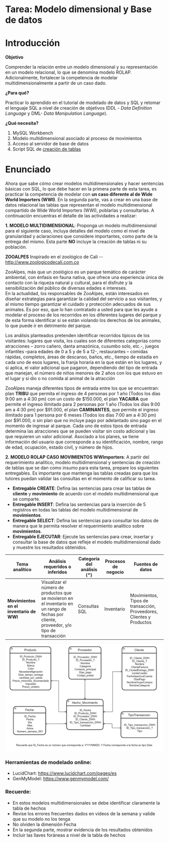 # Tarea: Modelo dimensional y Base de datos

# Introducción

**Objetivo**

Comprender la relación entre un modelo dimensional y su representación en un modelo relacional, lo que se denomina modelo ROLAP. Adicionalmente, fortalecer la competencia de modelar multidimensionalmente a partir de un caso dado.

**¿Para qué?**

Practicar lo aprendido en el tutorial de modelado de datos y SQL y retomar el lenguaje SQL a nivel de creación de objetivos (DDL - _Data Definition Language_ y DML- _Data Manipulation Language_).

**¿Qué necesita?**

1. MySQL Workbench
2. Modelo multidimensional asociado al proceso de movimientos
3. Acceso al servidor de base de datos 
4. Script SQL de [creación de tablas](scriptTarea.sql)

# Enunciado
Ahora que sabe cómo crear modelos multidimensionales y hacer sentencias básicas con SQL, lo que debe hacer en la primera parte de esta tarea, es practicar la competencia de modelar con **un caso diferente al de Wide World Importers (WWI)**. En la segunda parte, vas a crear en una base de datos relacional las tablas que representan el modelo multidimensional compartido de Wide World Importers (WWI), poblarlas y consultarlas. A continuación encuentras el detalle de las actividades a realizar:  

**1. MODELO MULTIDIMENSIONAL**: Proponga un modelo multidimensional para el siguiente caso, incluya detalles del modelo como el nivel de granularidad y aclaraciones que considere importantes, como parte de la entrega del mismo. Esta parte **NO** incluye la creación de tablas ni su población.

**ZOOALPES** 
Inspirado en el zoológico de Cali -- http://www.zoologicodecali.com.co 

ZooAlpes, más que un zoológico es un parque temático de carácter ambiental, con énfasis en fauna nativa, que ofrece una experiencia única de contacto con la riqueza natural y cultural, para el disfrute y la sensibilización del público de diversas edades e intereses.  
En la actualidad, los responsables de ZooAlpes, están interesados en diseñar estrategias para garantizar la calidad del servicio a sus visitantes, y al mismo tiempo garantizar el cuidado y protección adecuados de sus animales. Es por eso, que lo han contratado a usted para que les ayude a modelar el proceso de los recorridos en los diferentes lugares del parque y de esta forma identificar si se están violando los derechos de los animales, lo que puede ir en detrimento del parque.  

Los análisis planteados pretenden identificar recorridos típicos de los visitantes: lugares que visita, los cuales son de diferentes categorías como atracciones – zorro cañero, danta amazónica, cusumbo solo, etc.-, juegos infantiles –para edades de 0 a 5 y de 5 a 12-, restaurantes – comidas rápidas, completos, áreas de descanso, baños, etc., tiempo de estadía en cada uno de esos lugares, la franja horaria en la que están en los lugares, y si aplica, el valor adicional que pagaron, dependiendo del tipo de entrada que manejan, el número de niños menores de 2 años con los que estuvo en el lugar y si dio o no comida  al animal de la atracción

ZooAlpes maneja diferentes tipos de entrada entre los que se encuentran: plan **TRIBU** que permita el ingreso de 4 personas por 1 año (Todos los días 9:00 am a 4:30 pm) con un costo de $150.000, el plan **YACAIRA** que permite el ingreso ilimitado para 2 personas por 1 año (Todos los días 9:00 am a 4:30 pm) por $91.000, el plan **CAMINANTES**, que permite el ingreso ilimitado para 1 persona por 6 meses (Todos los días 7:00 am a 4:30 pm) por $91.000, o sin plan que no incluye pago por adelantado sino pago en el momento de ingresar al parque. Cada uno de estos tipos de entrada determina las atracciones que se pueden visitar sin costo adicional y las que requieren un valor adicional. Asociado a los planes, se tiene información del usuario que corresponde a su identificación, nombre, rango de edad, ocupación, estado civil, y número de hijos.   

**2. MODELO ROLAP CASO MOVIMIENTOS WWImporters**: A partir del requerimiento analítico, modelo multidimensional y sentencias de creación de tablas que se dan como insumo para esta tarea, prepare los siguientes entregables.
Es importante que mantenga las tablas creadas para que los tutores puedan validar las consultas en el momento de calificar su tarea.

-	**Entregable CREATE**: Defina las sentencias para crear las tablas de **cliente** y **movimiento** de acuerdo con el modelo multidimensional que se comparte.
-	**Entregable INSERT**: Defina las sentencias para la inserción de 5 registros en todas las tablas del modelo multidimensional de **movimientos**.
-	**Entregable SELECT**: Defina las sentencias para consultar los datos de manera que le permita resolver el requerimiento analítico sobre **movimientos**. 
-	**Entregable EJECUTAR**: Ejecute las sentencias para crear, insertar y consultar la base de datos que refleje el modelo multidimensional dado y muestre los resultados obtenidos.

| **Tema analítico**                                               | **Análisis requeridos o inferidos**                                                                                                       | **Categoría del análisis (\*)** | **Procesos de negocio** | **Fuentes de datos**                                                    |
| ---------------------------------------------------------------- | ----------------------------------------------------------------------------------------------------------------------------------------- | ------------------------------- | ----------------------- | ----------------------------------------------------------------------- |
| **Movimientos en el inventario de WWI** | Visualizar el número de productos que se movieron en el inventario en un rango de fechas por cliente, proveedor, y/o tipo de transacción | Consultas SQL             | Inventario                  | Movimientos, Tipos de transacción, Proveedores, Clientes y Productos  |

![Modelo moimientos](Img/Modelo%20movimiento.png)

### Herramientas de modelado online:
- LucidChart: https://www.lucidchart.com/pages/es
- GenMyModel: https://www.genmymodel.com/

### Recuerde:
- En estos modelos multidimensionales se debe identificar claramente la tabla de hechos
- Revise los errores frecuentes dados en videos de la semana y valide que su modelo no los tenga
- No olviden la dimensión Fecha
- En la segunda parte, mostrar evidencia de los resultados obtenidos
- Incluir las llaves foráneas a nivel de la tabla de hechos
